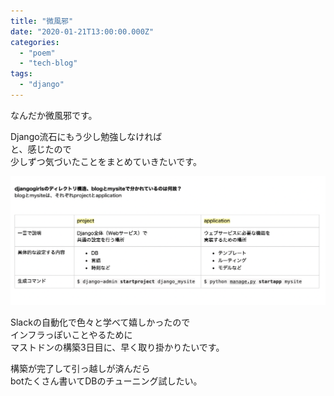 ```yaml
---
title: "微風邪"
date: "2020-01-21T13:00:00.000Z"
categories: 
  - "poem"
  - "tech-blog"
tags: 
  - "django"
---
```


なんだか微風邪です。

Django流石にもう少し勉強しなければ  
と、感じたので  
少しずつ気づいたことをまとめていきたいです。

![](images/スクリーンショット-2020-01-22-0.54.03.png)

Slackの自動化で色々と学べて嬉しかったので  
インフラっぽいことやるために  
マストドンの構築3日目に、早く取り掛かりたいです。

構築が完了して引っ越しが済んだら  
botたくさん書いてDBのチューニング試したい。
